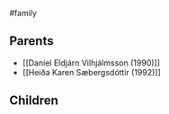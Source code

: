#family

## Parents
- [[Daníel Eldjárn Vilhjálmsson (1990)]]
- [[Heiða Karen Sæbergsdóttir (1992)]]

## Children

